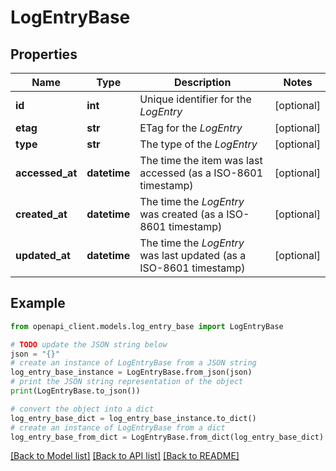 # LogEntryBase


## Properties

Name | Type | Description | Notes
------------ | ------------- | ------------- | -------------
**id** | **int** | Unique identifier for the *LogEntry* | [optional] 
**etag** | **str** | ETag for the *LogEntry* | [optional] 
**type** | **str** | The type of the *LogEntry* | [optional] 
**accessed_at** | **datetime** | The time the item was last accessed (as a ISO-8601 timestamp) | [optional] 
**created_at** | **datetime** | The time the *LogEntry* was created (as a ISO-8601 timestamp) | [optional] 
**updated_at** | **datetime** | The time the *LogEntry* was last updated (as a ISO-8601 timestamp) | [optional] 

## Example

```python
from openapi_client.models.log_entry_base import LogEntryBase

# TODO update the JSON string below
json = "{}"
# create an instance of LogEntryBase from a JSON string
log_entry_base_instance = LogEntryBase.from_json(json)
# print the JSON string representation of the object
print(LogEntryBase.to_json())

# convert the object into a dict
log_entry_base_dict = log_entry_base_instance.to_dict()
# create an instance of LogEntryBase from a dict
log_entry_base_from_dict = LogEntryBase.from_dict(log_entry_base_dict)
```
[[Back to Model list]](../README.md#documentation-for-models) [[Back to API list]](../README.md#documentation-for-api-endpoints) [[Back to README]](../README.md)



